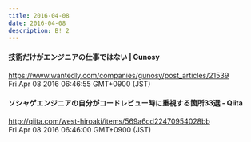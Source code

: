 ```yaml
---
title: 2016-04-08
date: 2016-04-08
description: B! 2
---
```


#### 技術だけがエンジニアの仕事ではない | Gunosy
https://www.wantedly.com/companies/gunosy/post_articles/21539<br>
Fri Apr 08 2016 06:46:55 GMT+0900 (JST)<br>


#### ソシャゲエンジニアの自分がコードレビュー時に重視する箇所33選 - Qiita
http://qiita.com/west-hiroaki/items/569a6cd22470954028bb<br>
Fri Apr 08 2016 06:46:00 GMT+0900 (JST)<br>


